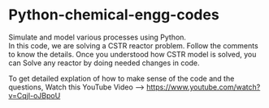 # Python-chemical-engg-codes
Simulate and model various processes using Python.   
   In this code, we are solving a CSTR reactor problem. Follow the comments to know the details. Once you understood how CSTR model is solved, you can Solve any reactor by doing 
needed changes in code.

To get detailed explation of how to make sense of the code and the questions, Watch this YouTube Video --> https://www.youtube.com/watch?v=CqjI-oJBpoU

